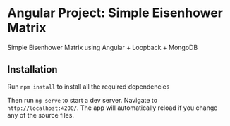 # Angular Project: Simple Eisenhower Matrix

Simple Eisenhower Matrix using Angular + Loopback + MongoDB


## Installation

Run `npm install` to install all the required dependencies

Then run `ng serve` to start a dev server.
Navigate to `http://localhost:4200/`. The app will automatically reload if you change any of the source files.

